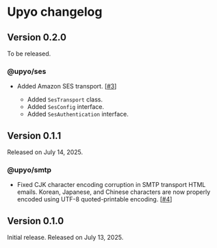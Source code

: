 Upyo changelog
==============

Version 0.2.0
-------------

To be released.

### @upyo/ses

 -  Added Amazon SES transport.  [[#3]]

     -  Added `SesTransport` class.
     -  Added `SesConfig` interface.
     -  Added `SesAuthentication` interface.

[#3]: https://github.com/dahlia/upyo/issues/3


Version 0.1.1
-------------

Released on July 14, 2025.

### @upyo/smtp

 -  Fixed CJK character encoding corruption in SMTP transport HTML emails.
    Korean, Japanese, and Chinese characters are now properly encoded using
    UTF-8 quoted-printable encoding.  [[#4]]

[#4]: https://github.com/dahlia/upyo/issues/4


Version 0.1.0
-------------

Initial release.  Released on July 13, 2025.

